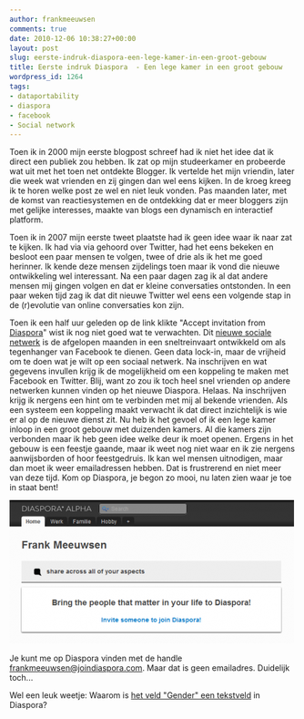 ```yaml
---
author: frankmeeuwsen
comments: true
date: 2010-12-06 10:38:27+00:00
layout: post
slug: eerste-indruk-diaspora-een-lege-kamer-in-een-groot-gebouw
title: Eerste indruk Diaspora  - Een lege kamer in een groot gebouw
wordpress_id: 1264
tags:
- dataportability
- diaspora
- facebook
- Social network
---
```


Toen ik in 2000 mijn eerste blogpost schreef had ik niet het idee dat ik direct een publiek zou hebben. Ik zat op mijn studeerkamer en probeerde wat uit met het toen net ontdekte Blogger. Ik vertelde het mijn vriendin, later die week wat vrienden en zij gingen dan wel eens kijken. In de kroeg kreeg ik te horen welke post ze wel en niet leuk vonden. Pas maanden later, met de komst van reactiesystemen en de ontdekking dat er meer bloggers zijn met gelijke interesses, maakte van blogs een dynamisch en interactief platform.

Toen ik in 2007 mijn eerste tweet plaatste had ik geen idee waar ik naar zat te kijken. Ik had via via gehoord over Twitter, had het eens bekeken en besloot een paar mensen te volgen, twee of drie als ik het me goed herinner. Ik kende deze mensen zijdelings toen maar ik vond die nieuwe ontwikkeling wel interessant. Na een paar dagen zag ik al dat andere mensen mij gingen volgen en dat er kleine conversaties ontstonden. In een paar weken tijd zag ik dat dit nieuwe Twitter wel eens een volgende stap in de (r)evolutie van online conversaties kon zijn.

Toen ik een half uur geleden op de link klikte "Accept invitation from [Diaspora](http://www.joindiaspora.com)" wist ik nog niet goed wat te verwachten. Dit [nieuwe sociale netwerk](http://www.quora.com/Diaspora-software) is de afgelopen maanden in een sneltreinvaart ontwikkeld om als tegenhanger van Facebook te dienen. Geen data lock-in, maar de vrijheid om te doen wat je wilt op een sociaal netwerk. Na inschrijven en wat gegevens invullen krijg ik de mogelijkheid om een koppeling te maken met Facebook en Twitter. Blij, want zo zou ik toch heel snel vrienden op andere netwerken kunnen vinden op het nieuwe Diaspora. Helaas. Na inschrijven krijg ik nergens een hint om te verbinden met mij al bekende vrienden. Als een systeem een koppeling maakt verwacht ik dat direct inzichtelijk is wie er al op de nieuwe dienst zit. Nu heb ik het gevoel of ik een lege kamer inloop in een groot gebouw met duizenden kamers. Al die kamers zijn verbonden maar ik heb geen idee welke deur ik moet openen. Ergens in het gebouw is een feestje gaande, maar ik weet nog niet waar en ik zie nergens aanwijsborden of hoor feestgedruis. Ik kan wel mensen uitnodigen, maar dan moet ik weer emailadressen hebben. Dat is frustrerend en niet meer van deze tijd. Kom op Diaspora, je begon zo mooi, nu laten zien waar je toe in staat bent!

[![](../images/uploadimages/diaspora-e1291631513164.png)](../images/uploadimages/diaspora.png)

Je kunt me op Diaspora vinden met de handle frankmeeuwsen@joindiaspora.com. Maar dat is geen emailadres. Duidelijk toch...

Wel een leuk weetje: Waarom is [het veld "Gender" een tekstveld](http://www.sarahmei.com/blog/2010/11/26/disalienation/) in Diaspora?

